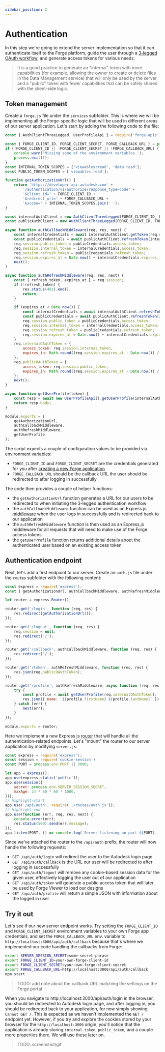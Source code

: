 ```yaml
---
sidebar_position: 2
---
```


# Authentication

In this step we're going to extend the server implementation so that it can authenticate itself
to the Forge platform, guide the user through a [3-legged OAuth workflow](https://forge.autodesk.com/en/docs/oauth/v2/tutorials/get-3-legged-token),
and generate access tokens for various needs.

> It is a good practice to generate an "internal" token with more capabilities (for example,
> allowing the owner to create or delete files in the Data Management service) that will only be used
> by the server, and a "public" token with fewer capabilities that can be safely shared with
> the client-side logic.

## Token management

Create a `forge.js` file under the `services` subfolder. This is where we will be implementing
all the Forge-specific logic that will be used in different areas of our server application. Let's
start by adding the following code to the file:

```js title="services/forge.js"
const { AuthClientThreeLegged, UserProfileApi } = require('forge-apis');

const { FORGE_CLIENT_ID, FORGE_CLIENT_SECRET, FORGE_CALLBACK_URL } = process.env;
if (!FORGE_CLIENT_ID || !FORGE_CLIENT_SECRET || !FORGE_CALLBACK_URL) {
    console.warn('Missing some of the environment variables.');
    process.exit(1);
}
const INTERNAL_TOKEN_SCOPES = ['viewables:read', 'data:read'];
const PUBLIC_TOKEN_SCOPES = ['viewables:read'];

function getAuthorizationUrl() {
    return 'https://developer.api.autodesk.com' +
        '/authentication/v1/authorize?response_type=code' +
        '&client_id=' + FORGE_CLIENT_ID +
        '&redirect_uri=' + FORGE_CALLBACK_URL +
        '&scope=' + INTERNAL_TOKEN_SCOPES.join(' ');
}

const internalAuthClient = new AuthClientThreeLegged(FORGE_CLIENT_ID, FORGE_CLIENT_SECRET, FORGE_CALLBACK_URL, INTERNAL_TOKEN_SCOPES);
const publicAuthClient = new AuthClientThreeLegged(FORGE_CLIENT_ID, FORGE_CLIENT_SECRET, FORGE_CALLBACK_URL, PUBLIC_TOKEN_SCOPES);

async function authCallbackMiddleware(req, res, next) {
    const internalCredentials = await internalAuthClient.getToken(req.query.code);
    const publicCredentials = await publicAuthClient.refreshToken(internalCredentials);
    req.session.public_token = publicCredentials.access_token;
    req.session.internal_token = internalCredentials.access_token;
    req.session.refresh_token = publicCredentials.refresh_token;
    req.session.expires_at = Date.now() + internalCredentials.expires_in * 1000;
    next();
}

async function authRefreshMiddleware(req, res, next) {
    const { refresh_token, expires_at } = req.session;
    if (!refresh_token) {
        res.status(401).end();
        return;
    }

    if (expires_at < Date.now()) {
        const internalCredentials = await internalAuthClient.refreshToken({ refresh_token });
        const publicCredentials = await publicAuthClient.refreshToken(internalCredentials);
        req.session.public_token = publicCredentials.access_token;
        req.session.internal_token = internalCredentials.access_token;
        req.session.refresh_token = publicCredentials.refresh_token;
        req.session.expires_at = Date.now() + internalCredentials.expires_in * 1000;
    }
    req.internalOAuthToken = {
        access_token: req.session.internal_token,
        expires_in: Math.round((req.session.expires_at - Date.now()) / 1000)
    };
    req.publicOAuthToken = {
        access_token: req.session.public_token,
        expires_in: Math.round((req.session.expires_at - Date.now()) / 1000)
    };
    next();
}

async function getUserProfile(token) {
    const resp = await new UserProfileApi().getUserProfile(internalAuthClient, token);
    return resp.body;
}

module.exports = {
    getAuthorizationUrl,
    authCallbackMiddleware,
    authRefreshMiddleware,
    getUserProfile
};
```

The script expects a couple of configuration values to be provided via environment variables:

- `FORGE_CLIENT_ID` and `FORGE_CLIENT_SECRET` are the credentials generated for you after
[creating a new Forge application](../../../intro#create-an-app)
- `FORGE_CALLBACK_URL` should be the callback URL the user should be redirected to after logging
in successfully

The code then provides a couple of helper functions:

- the `getAuthorizationUrl` function generates a URL for our users to be redirected to when
initiating the 3-legged authentication workflow
- the `authCallbackMiddleware` function can be used as an Express.js [middleware](https://expressjs.com/en/guide/using-middleware.html)
when the user logs in successfully and is redirected back to our application
- the `authRefreshMiddleware` function is then used as an Express.js middleware for all requests
that will need to make use of the Forge access tokens
- the `getUserProfile` function returns additional details about the authenticated user based on
an existing access token

## Authentication endpoint

Next, let's add a first endpoint to our server. Create an `auth.js` file under the `routes` subfolder
with the following content:

```js title="routes/auth.js"
const express = require('express');
const { getAuthorizationUrl, authCallbackMiddleware, authRefreshMiddleware, getUserProfile } = require('../services/forge.js');

let router = express.Router();

router.get('/login', function (req, res) {
    res.redirect(getAuthorizationUrl());
});

router.get('/logout', function (req, res) {
    req.session = null;
    res.redirect('/');
});

router.get('/callback', authCallbackMiddleware, function (req, res) {
    res.redirect('/');
});

router.get('/token', authRefreshMiddleware, function (req, res) {
    res.json(req.publicOAuthToken);
});

router.get('/profile', authRefreshMiddleware, async function (req, res, next) {
    try {
        const profile = await getUserProfile(req.internalOAuthToken);
        res.json({ name: `${profile.firstName} ${profile.lastName}` });
    } catch (err) {
        next(err);
    }
});

module.exports = router;
```

Here we implement a new Express.js [router](http://expressjs.com/en/4x/api.html#router) that
will handle all the authentication-related endpoints. Let's "mount" the router to our server
application by modifying `server.js`:

```js title="server.js"
const express = require('express');
const session = require('cookie-session')
const PORT = process.env.PORT || 3000;

let app = express();
app.use(express.static('public'));
app.use(session({
    secret: process.env.SERVER_SESSION_SECRET,
    maxAge: 24 * 60 * 60 * 1000,
}));
// highlight-start
app.use('/api/auth', require('./routes/auth.js'));
// highlight-end
app.use(function (err, req, res, next) {
    console.error(err);
    res.status(500).send(err.message);
});
app.listen(PORT, () => console.log(`Server listening on port ${PORT}...`));
```

Since we've attached the router to the `/api/auth` prefix, the router will now handle the following
requests:

- `GET /api/auth/login` will redirect the user to the Autodesk login page
- `GET /api/auth/callback` is the URL our user will be redirected to after logging in successfully
- `GET /api/auth/logout` will remove any cookie-based session data for the given user, effectively
logging the user out of our application
- `GET /api/auth/token` will generate a public access token that will later be used by Forge Viewer
to load our designs
- `GET /api/auth/profile` will return a simple JSON with information about the logged in user

## Try it out

Let's see if our new server endpoint works. Try setting the `FORGE_CLIENT_ID` and `FORGE_CLIENT_SECRET`
environment variables to your own Forge app credentials, and set the `FORGE_CALLBACK_URL` env.
variable to `http://localhost:3000/api/auth/callback` because that's where we implemented our
code handling the callbacks from Forge:

```bash
export SERVER_SESSION_SECRET=some-secret-phrase
export FORGE_CLIENT_ID=your-own-forge-client-id
export FORGE_CLIENT_SECRET=your-own-forge-client-secret
export FORGE_CALLBACK_URL=http://localhost:3000/api/auth/callback
npm start
```

> TODO: add note about the callback URL matching the settings on the Forge portal

When you navigate to http://localhost:3000/api/auth/login in the browser, you should be
redirected to Autodesk login page, and after logging in, you should be redirected back
to your application, for now simply showing `Cannot GET /`. This is expected as we haven't
implemented the `GET /` endpoint yet. However, if you try and explore the cookies stored
by your browser for the `http://localhost:3000` origin, you'll notice that the application
is already storing `internal_token`, `public_token`, and a couple more properties there.
We will use these later on.

> TODO: screenshot/gif
